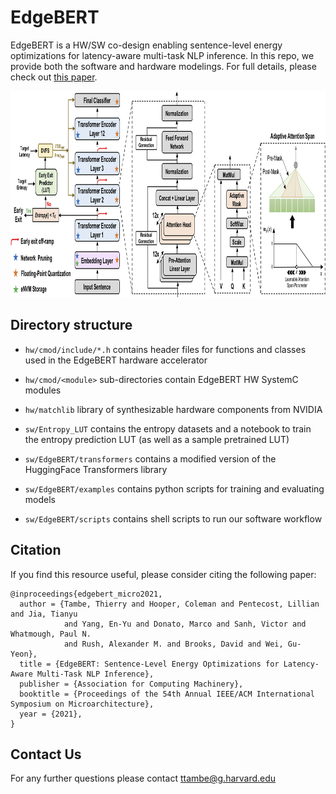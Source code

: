 EdgeBERT
========

EdgeBERT is a HW/SW co-design enabling sentence-level energy optimizations for latency-aware multi-task NLP inference. In this repo, we provide both the software and hardware modelings. For full details, please check out [this paper](https://scholar.harvard.edu/files/ttambe/files/edgebert_nlp_micro_2021.pdf). 

<img src="images/edgebert_overview.png" width="3000" height="330">

## Directory structure

* `hw/cmod/include/*.h` contains header files for functions and classes used in the EdgeBERT hardware accelerator
* `hw/cmod/<module>` sub-directories contain EdgeBERT HW SystemC modules
* `hw/matchlib` library of synthesizable hardware components from NVIDIA

* `sw/Entropy_LUT` contains the entropy datasets and a notebook to train the entropy prediction LUT (as well as a sample pretrained LUT)
* `sw/EdgeBERT/transformers` contains a modified version of the HuggingFace Transformers library
* `sw/EdgeBERT/examples` contains python scripts for training and evaluating models
* `sw/EdgeBERT/scripts` contains shell scripts to run our software workflow

## Citation

If you find this resource useful, please consider citing the following paper:
```
@inproceedings{edgebert_micro2021, 
  author = {Tambe, Thierry and Hooper, Coleman and Pentecost, Lillian and Jia, Tianyu 
            and Yang, En-Yu and Donato, Marco and Sanh, Victor and Whatmough, Paul N.
            and Rush, Alexander M. and Brooks, David and Wei, Gu-Yeon}, 
  title = {EdgeBERT: Sentence-Level Energy Optimizations for Latency-Aware Multi-Task NLP Inference},
  publisher = {Association for Computing Machinery},
  booktitle = {Proceedings of the 54th Annual IEEE/ACM International Symposium on Microarchitecture},
  year = {2021},
}
```
## Contact Us
For any further questions please contact ttambe@g.harvard.edu
